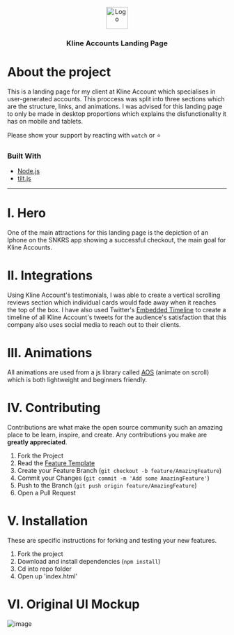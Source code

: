 <p align="center">
  <a href="https://cdn.discordapp.com/attachments/873367287304978462/875194731188088872/logomark.png">
    <img src="https://cdn.discordapp.com/attachments/873367287304978462/875194731188088872/logomark.png" alt="Logo" width="50px">
  </a>
  
  <h3 align="center">Kline Accounts Landing Page</h3>
</p>

# About the project
This is a landing page for my client at Kline Account which specialises in user-generated accounts. This proccess was split into three sections which are the structure, links, and animations. I was advised for this landing page to only be made in desktop proportions which explains the disfunctionality it has on mobile and tablets.

Please show your support by reacting with `watch` or ⭐

### Built With

* [Node.js](https://www.javascript.com/)
* [tilt.js](https://micku7zu.github.io/vanilla-tilt.js/)

***
# **I. Hero**

One of the main attractions for this landing page is the depiction of an Iphone on the SNKRS app showing a successful checkout, the main goal for Kline Accounts.

# **II. Integrations**

Using Kline Account's testimonials, I was able to create a vertical scrolling reviews section which individual cards would fade away when it reaches the top of the box. I have also used Twitter's [Embedded Timeline](https://publish.twitter.com/#) to create a timeline of all Kline Account's tweets for the audience's satisfaction that this company also uses social media to reach out to their clients.

# **III. Animations**

All animations are used from a js library called [AOS](https://michalsnik.github.io/aos/) (animate on scroll) which is both lightweight and beginners friendly.

# **IV. Contributing**

Contributions are what make the open source community such an amazing place to be learn, inspire, and create. Any contributions you make are **greatly appreciated**.

1. Fork the Project
2. Read the [Feature Template](./template.md)
2. Create your Feature Branch (`git checkout -b feature/AmazingFeature`)
3. Commit your Changes (`git commit -m 'Add some AmazingFeature'`)
4. Push to the Branch (`git push origin feature/AmazingFeature`)
5. Open a Pull Request

# **V. Installation**

These are specific instructions for forking and testing your new features.

1. Fork the project
2. Download and install dependencies (`npm install`)
3. Cd into repo folder
4. Open up 'index.html'

# **VI. Original UI Mockup**

![image](https://cdn.discordapp.com/attachments/873021242540691517/873358008661467146/image0.png)
